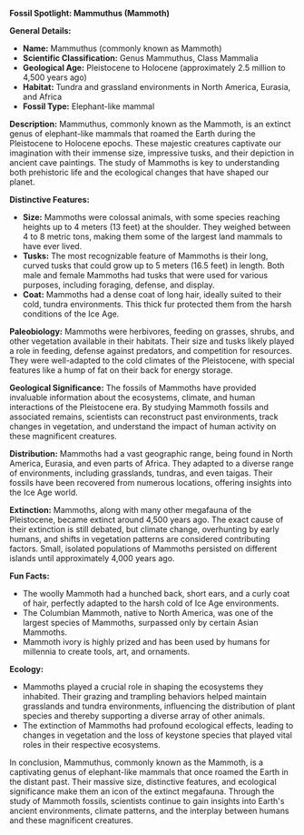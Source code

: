 **Fossil Spotlight: Mammuthus (Mammoth)**

**General Details:**
- **Name:** Mammuthus (commonly known as Mammoth)
- **Scientific Classification:** Genus Mammuthus, Class Mammalia
- **Geological Age:** Pleistocene to Holocene (approximately 2.5 million to 4,500 years ago)
- **Habitat:** Tundra and grassland environments in North America, Eurasia, and Africa
- **Fossil Type:** Elephant-like mammal

**Description:**
Mammuthus, commonly known as the Mammoth, is an extinct genus of elephant-like mammals that roamed the Earth during the Pleistocene to Holocene epochs. These majestic creatures captivate our imagination with their immense size, impressive tusks, and their depiction in ancient cave paintings. The study of Mammoths is key to understanding both prehistoric life and the ecological changes that have shaped our planet.

**Distinctive Features:**
- **Size:** Mammoths were colossal animals, with some species reaching heights up to 4 meters (13 feet) at the shoulder. They weighed between 4 to 8 metric tons, making them some of the largest land mammals to have ever lived.
- **Tusks:** The most recognizable feature of Mammoths is their long, curved tusks that could grow up to 5 meters (16.5 feet) in length. Both male and female Mammoths had tusks that were used for various purposes, including foraging, defense, and display.
- **Coat:** Mammoths had a dense coat of long hair, ideally suited to their cold, tundra environments. This thick fur protected them from the harsh conditions of the Ice Age.

**Paleobiology:**
Mammoths were herbivores, feeding on grasses, shrubs, and other vegetation available in their habitats. Their size and tusks likely played a role in feeding, defense against predators, and competition for resources. They were well-adapted to the cold climates of the Pleistocene, with special features like a hump of fat on their back for energy storage.

**Geological Significance:**
The fossils of Mammoths have provided invaluable information about the ecosystems, climate, and human interactions of the Pleistocene era. By studying Mammoth fossils and associated remains, scientists can reconstruct past environments, track changes in vegetation, and understand the impact of human activity on these magnificent creatures.

**Distribution:**
Mammoths had a vast geographic range, being found in North America, Eurasia, and even parts of Africa. They adapted to a diverse range of environments, including grasslands, tundras, and even taigas. Their fossils have been recovered from numerous locations, offering insights into the Ice Age world.

**Extinction:**
Mammoths, along with many other megafauna of the Pleistocene, became extinct around 4,500 years ago. The exact cause of their extinction is still debated, but climate change, overhunting by early humans, and shifts in vegetation patterns are considered contributing factors. Small, isolated populations of Mammoths persisted on different islands until approximately 4,000 years ago.

**Fun Facts:**
- The woolly Mammoth had a hunched back, short ears, and a curly coat of hair, perfectly adapted to the harsh cold of Ice Age environments.
- The Columbian Mammoth, native to North America, was one of the largest species of Mammoths, surpassed only by certain Asian Mammoths.
- Mammoth ivory is highly prized and has been used by humans for millennia to create tools, art, and ornaments.

**Ecology:**
- Mammoths played a crucial role in shaping the ecosystems they inhabited. Their grazing and trampling behaviors helped maintain grasslands and tundra environments, influencing the distribution of plant species and thereby supporting a diverse array of other animals.
- The extinction of Mammoths had profound ecological effects, leading to changes in vegetation and the loss of keystone species that played vital roles in their respective ecosystems.

In conclusion, Mammuthus, commonly known as the Mammoth, is a captivating genus of elephant-like mammals that once roamed the Earth in the distant past. Their massive size, distinctive features, and ecological significance make them an icon of the extinct megafauna. Through the study of Mammoth fossils, scientists continue to gain insights into Earth's ancient environments, climate patterns, and the interplay between humans and these magnificent creatures.